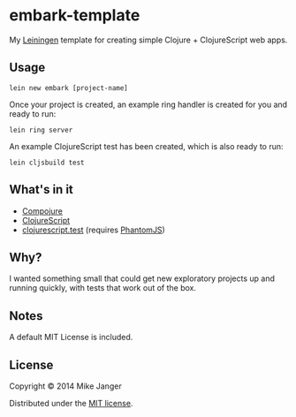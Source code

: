 # embark-template

My [Leiningen](http://leiningen.org/) template for creating simple Clojure + ClojureScript web apps.

## Usage

    lein new embark [project-name]

Once your project is created, an example ring handler is created for you and ready to run:

    lein ring server

An example ClojureScript test has been created, which is also ready to run:

    lein cljsbuild test

## What's in it

- [Compojure](https://github.com/weavejester/compojure)
- [ClojureScript](https://github.com/clojure/clojurescript)
- [clojurescript.test](https://github.com/cemerick/clojurescript.test) (requires [PhantomJS](http://phantomjs.org/))

## Why?

I wanted something small that could get new exploratory projects up and running quickly, with tests that work out of the box.

## Notes

A default MIT License is included.

## License

Copyright © 2014 Mike Janger

Distributed under the [MIT license](http://www.opensource.org/licenses/MIT).
